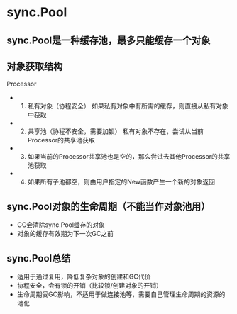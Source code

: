 # sync.Pool
## sync.Pool是一种缓存池，最多只能缓存一个对象

## 对象获取结构
Processor
- 1. 私有对象（协程安全）
    如果私有对象中有所需的缓存，则直接从私有对象中获取
- 2. 共享池（协程不安全，需要加锁）
    私有对象不存在，尝试从当前Processor的共享池获取
- 3. 如果当前的Processor共享池也是空的，那么尝试去其他Processor的共享池获取
- 4. 如果所有子池都空，则由用户指定的New函数产生一个新的对象返回

## sync.Pool对象的生命周期（不能当作对象池用）
- GC会清除sync.Pool缓存的对象
- 对象的缓存有效期为下一次GC之前

## sync.Pool总结
- 适用于通过复用，降低复杂对象的创建和GC代价
- 协程安全，会有锁的开销（比较锁/创建对象的开销）
- 生命周期受GC影响，不适用于做连接池等，需要自己管理生命周期的资源的池化